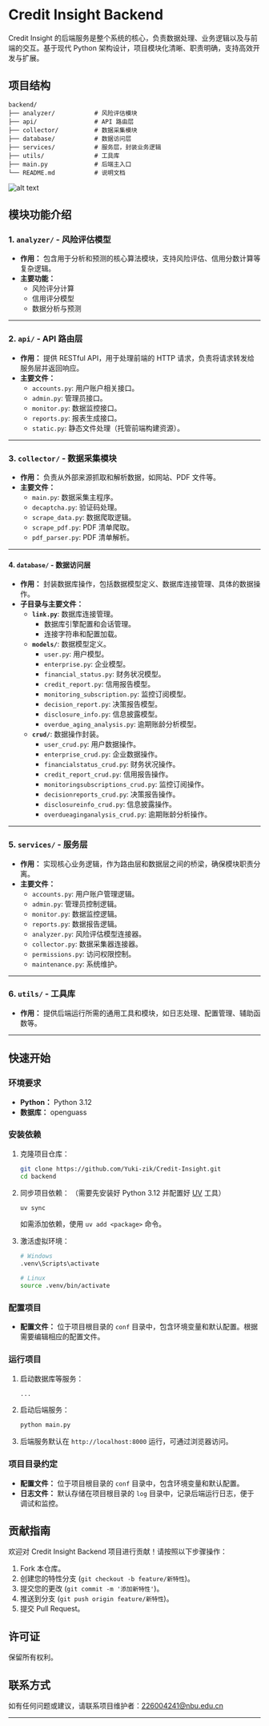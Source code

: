 # Credit Insight Backend

Credit Insight 的后端服务是整个系统的核心，负责数据处理、业务逻辑以及与前端的交互。基于现代 Python 架构设计，项目模块化清晰、职责明确，支持高效开发与扩展。

## 项目结构

```
backend/
├── analyzer/           # 风险评估模块
├── api/                # API 路由层
├── collector/          # 数据采集模块
├── database/           # 数据访问层
├── services/           # 服务层，封装业务逻辑
├── utils/              # 工具库
├── main.py             # 后端主入口
└── README.md           # 说明文档
```
![alt text](image/c66f213453f464239694350a1e538a7.png)
## 模块功能介绍

### 1. `analyzer/` - 风险评估模型

- **作用：** 包含用于分析和预测的核心算法模块，支持风险评估、信用分数计算等复杂逻辑。
- **主要功能：**
  - 风险评分计算
  - 信用评分模型
  - 数据分析与预测

---

### 2. `api/` - API 路由层

- **作用：** 提供 RESTful API，用于处理前端的 HTTP 请求，负责将请求转发给服务层并返回响应。
- **主要文件：**
  - `accounts.py`: 用户账户相关接口。
  - `admin.py`: 管理员接口。
  - `monitor.py`: 数据监控接口。
  - `reports.py`: 报表生成接口。
  - `static.py`: 静态文件处理（托管前端构建资源）。

---

### 3. `collector/` - 数据采集模块

- **作用：** 负责从外部来源抓取和解析数据，如网站、PDF 文件等。
- **主要文件：**
  - `main.py`: 数据采集主程序。
  - `decaptcha.py`: 验证码处理。
  - `scrape_data.py`: 数据爬取逻辑。
  - `scrape_pdf.py`: PDF 清单爬取。
  - `pdf_parser.py`: PDF 清单解析。

---

#### **4. `database/` - 数据访问层**
- **作用：**
  封装数据库操作，包括数据模型定义、数据库连接管理、具体的数据操作。
- **子目录与主要文件：**
  - **`link.py`**: 数据库连接管理。
    - 数据库引擎配置和会话管理。
    - 连接字符串和配置加载。
  - **`models/`**: 数据模型定义。
    - `user.py`: 用户模型。
    - `enterprise.py`: 企业模型。
    - `financial_status.py`: 财务状况模型。
    - `credit_report.py`: 信用报告模型。
    - `monitoring_subscription.py`: 监控订阅模型。
    - `decision_report.py`: 决策报告模型。
    - `disclosure_info.py`: 信息披露模型。
    - `overdue_aging_analysis.py`: 逾期账龄分析模型。
  - **`crud/`**: 数据操作封装。
    - `user_crud.py`: 用户数据操作。
    - `enterprise_crud.py`: 企业数据操作。
    - `financialstatus_crud.py`: 财务状况操作。
    - `credit_report_crud.py`: 信用报告操作。
    - `monitoringsubscriptions_crud.py`: 监控订阅操作。
    - `decisionreports_crud.py`: 决策报告操作。
    - `disclosureinfo_crud.py`: 信息披露操作。
    - `overdueaginganalysis_crud.py`: 逾期账龄分析操作。

---

### 5. `services/` - 服务层

- **作用：** 实现核心业务逻辑，作为路由层和数据层之间的桥梁，确保模块职责分离。
- **主要文件：**
  - `accounts.py`: 用户账户管理逻辑。
  - `admin.py`: 管理员控制逻辑。
  - `monitor.py`: 数据监控逻辑。
  - `reports.py`: 数据报告逻辑。
  - `analyzer.py`: 风险评估模型连接器。
  - `collector.py`: 数据采集器连接器。
  - `permissions.py`: 访问权限控制。
  - `maintenance.py`: 系统维护。

---

### 6. `utils/` - 工具库

- **作用：** 提供后端运行所需的通用工具和模块，如日志处理、配置管理、辅助函数等。

---

## 快速开始

### 环境要求

- **Python：** Python 3.12
- **数据库：** openguass

### 安装依赖

1. 克隆项目仓库：

    ```bash
    git clone https://github.com/Yuki-zik/Credit-Insight.git
    cd backend
    ```

2. 同步项目依赖：
   （需要先安装好 Python 3.12 并配置好 [UV](https://docs.astral.sh/uv/) 工具）

    ```bash
    uv sync
    ```

    如需添加依赖，使用 `uv add <package>` 命令。

3. 激活虚拟环境：

    ```bash
    # Windows
    .venv\Scripts\activate

    # Linux
    source .venv/bin/activate
    ```

### 配置项目

- **配置文件：** 位于项目根目录的 `conf` 目录中，包含环境变量和默认配置。根据需要编辑相应的配置文件。

### 运行项目

1. 启动数据库等服务：

    ```bash
    ...
    ```

2. 启动后端服务：

    ```bash
    python main.py
    ```

3. 后端服务默认在 `http://localhost:8000` 运行，可通过浏览器访问。

### 项目目录约定

- **配置文件：** 位于项目根目录的 `conf` 目录中，包含环境变量和默认配置。
- **日志文件：** 默认存储在项目根目录的 `log` 目录中，记录后端运行日志，便于调试和监控。

## 贡献指南

欢迎对 Credit Insight Backend 项目进行贡献！请按照以下步骤操作：

1. Fork 本仓库。
2. 创建您的特性分支 (`git checkout -b feature/新特性`)。
3. 提交您的更改 (`git commit -m '添加新特性'`)。
4. 推送到分支 (`git push origin feature/新特性`)。
5. 提交 Pull Request。

## 许可证

保留所有权利。

## 联系方式

如有任何问题或建议，请联系项目维护者：226004241@nbu.edu.cn

---
